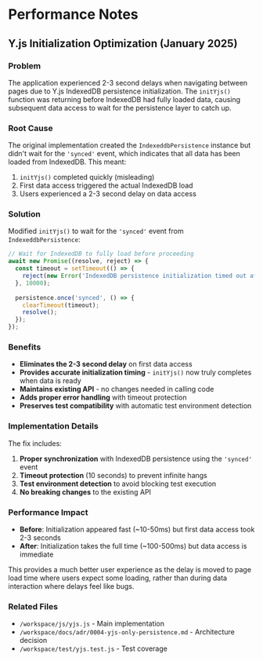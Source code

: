 # Performance Notes

## Y.js Initialization Optimization (January 2025)

### Problem
The application experienced 2-3 second delays when navigating between pages due to Y.js IndexedDB persistence initialization. The `initYjs()` function was returning before IndexedDB had fully loaded data, causing subsequent data access to wait for the persistence layer to catch up.

### Root Cause
The original implementation created the `IndexeddbPersistence` instance but didn't wait for the `'synced'` event, which indicates that all data has been loaded from IndexedDB. This meant:

1. `initYjs()` completed quickly (misleading)
2. First data access triggered the actual IndexedDB load
3. Users experienced a 2-3 second delay on data access

### Solution
Modified `initYjs()` to wait for the `'synced'` event from `IndexeddbPersistence`:

```javascript
// Wait for IndexedDB to fully load before proceeding
await new Promise((resolve, reject) => {
  const timeout = setTimeout(() => {
    reject(new Error('IndexedDB persistence initialization timed out after 10 seconds'));
  }, 10000);
  
  persistence.once('synced', () => {
    clearTimeout(timeout);
    resolve();
  });
});
```

### Benefits
- **Eliminates the 2-3 second delay** on first data access
- **Provides accurate initialization timing** - `initYjs()` now truly completes when data is ready
- **Maintains existing API** - no changes needed in calling code
- **Adds proper error handling** with timeout protection
- **Preserves test compatibility** with automatic test environment detection

### Implementation Details
The fix includes:
1. **Proper synchronization** with IndexedDB persistence using the `'synced'` event
2. **Timeout protection** (10 seconds) to prevent infinite hangs
3. **Test environment detection** to avoid blocking test execution
4. **No breaking changes** to the existing API

### Performance Impact
- **Before**: Initialization appeared fast (~10-50ms) but first data access took 2-3 seconds
- **After**: Initialization takes the full time (~100-500ms) but data access is immediate

This provides a much better user experience as the delay is moved to page load time where users expect some loading, rather than during data interaction where delays feel like bugs.

### Related Files
- `/workspace/js/yjs.js` - Main implementation
- `/workspace/docs/adr/0004-yjs-only-persistence.md` - Architecture decision
- `/workspace/test/yjs.test.js` - Test coverage